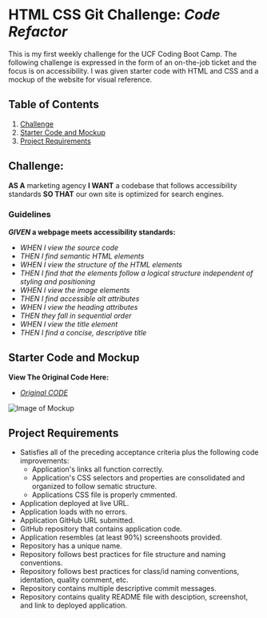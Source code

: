 # **HTML CSS Git Challenge**: *Code Refactor*
This is my first weekly challenge for the UCF Coding Boot Camp. The following challenge is expressed in the form of an on-the-job ticket and the focus is on accessibility. I was given starter code with HTML and CSS and a mockup of the website for visual reference. 

## **Table of Contents**

1. [Challenge](https://github.com/iiTONELOC/codeRefactor/README.md#challenge)
2. [Starter Code and Mockup](https://github.com/iiTONELOC/codeRefactor/README.md#starter-code-and-mockup)
3. [Project Requirements](https://github.com/iiTONELOC/codeRefactor/README.#project-requirements.)

## **Challenge:**
__AS A__ marketing agency
__I WANT__ a codebase that follows accessibility standards
__SO THAT__ our own site is optimized for search engines.

### **Guidelines** ###
__*GIVEN* a webpage meets accessibility standards:__

* _WHEN I view the source code_
* _THEN I find semantic HTML elements_
* _WHEN I view the structure of the HTML elements_
* _THEN I find that the elements follow a logical structure independent of styling and positioning_
* _WHEN I view the image elements_
* _THEN I find accessible alt attributes_
* _WHEN I view the heading attributes_
* _THEN they fall in sequential order_
* _WHEN I view the title element_
* _THEN I find a concise, descriptive title_

## **Starter Code and Mockup**
**View The Original Code Here:**
* [*Original CODE*](https://github.com/iiTONELOC/codeRefactor/assets/startercode)


![Image of Mockup](https://github.com/iiTONELOC/codeRefactor/assets/images/01-html-css-git-homework-demo.png)

## **Project Requirements**
* Satisfies all of the preceding acceptance criteria plus the following code improvements:
  * Application's links all function correctly.
  * Application's CSS selectors and properties are consolidated and organized to follow sematic structure.
  * Applications CSS file is properly cmmented.
* Application deployed at live URL.
* Application loads with no errors.
* Application GitHub URL submitted.
* GitHub repository that contains application code.
* Application resembles (at least 90%) screenshoots provided.
* Repository has a unique name.
* Repository follows best practices for file structure and naming conventions.
* Repository follows best practices for class/id naming conventions, identation, quality comment, etc.
* Repository contains multiple descriptive commit messages.
* Repository contains quality README file with desciption, screenshot, and link to deployed application.

